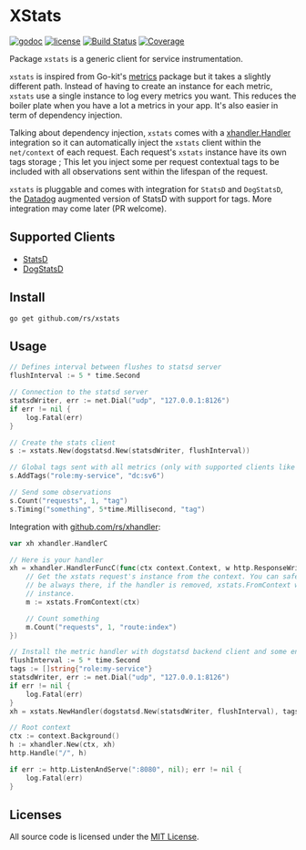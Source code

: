 # XStats

[![godoc](http://img.shields.io/badge/godoc-reference-blue.svg?style=flat)](https://godoc.org/github.com/rs/xstats) [![license](http://img.shields.io/badge/license-MIT-red.svg?style=flat)](https://raw.githubusercontent.com/rs/xstats/master/LICENSE) [![Build Status](https://travis-ci.org/rs/xstats.svg?branch=master)](https://travis-ci.org/rs/xstats) [![Coverage](http://gocover.io/_badge/github.com/rs/xstats)](http://gocover.io/github.com/rs/xstats)

Package `xstats` is a generic client for service instrumentation.

`xstats` is inspired from Go-kit's [metrics](https://github.com/go-kit/kit/tree/master/metrics) package but it takes a slightly different path. Instead of having to create an instance for each metric, `xstats` use a single instance to log every metrics you want. This reduces the boiler plate when you have a lot a metrics in your app. It's also easier in term of dependency injection.

Talking about dependency injection, `xstats` comes with a [xhandler.Handler](https://github.com/rs/xhandler) integration so it can automatically inject the `xstats` client within the `net/context` of each request. Each request's `xstats` instance have its own tags storage ; This let you inject some per request contextual tags to be included with all observations sent within the lifespan of the request.

`xstats` is pluggable and comes with integration for `StatsD` and `DogStatsD`, the [Datadog](http://datadoghq.com) augmented version of StatsD with support for tags. More integration may come later (PR welcome).

## Supported Clients

- [StatsD](https://github.com/b/statsd_spec)
- [DogStatsD](http://docs.datadoghq.com/guides/dogstatsd/#datagram-format)

## Install

    go get github.com/rs/xstats

## Usage

```go
// Defines interval between flushes to statsd server
flushInterval := 5 * time.Second

// Connection to the statsd server
statsdWriter, err := net.Dial("udp", "127.0.0.1:8126")
if err != nil {
    log.Fatal(err)
}

// Create the stats client
s := xstats.New(dogstatsd.New(statsdWriter, flushInterval))

// Global tags sent with all metrics (only with supported clients like datadog's)
s.AddTags("role:my-service", "dc:sv6")

// Send some observations
s.Count("requests", 1, "tag")
s.Timing("something", 5*time.Millisecond, "tag")
```

Integration with [github.com/rs/xhandler](https://github.com/rs/xhandler):

```go
var xh xhandler.HandlerC

// Here is your handler
xh = xhandler.HandlerFuncC(func(ctx context.Context, w http.ResponseWriter, r *http.Request) {
    // Get the xstats request's instance from the context. You can safely assume it will
    // be always there, if the handler is removed, xstats.FromContext will return a nop
    // instance.
    m := xstats.FromContext(ctx)

    // Count something
    m.Count("requests", 1, "route:index")
})

// Install the metric handler with dogstatsd backend client and some env tags
flushInterval := 5 * time.Second
tags := []string{"role:my-service"}
statsdWriter, err := net.Dial("udp", "127.0.0.1:8126")
if err != nil {
    log.Fatal(err)
}
xh = xstats.NewHandler(dogstatsd.New(statsdWriter, flushInterval), tags, xh)

// Root context
ctx := context.Background()
h := xhandler.New(ctx, xh)
http.Handle("/", h)

if err := http.ListenAndServe(":8080", nil); err != nil {
    log.Fatal(err)
}
```

## Licenses

All source code is licensed under the [MIT License](https://raw.github.com/rs/xstats/master/LICENSE).
